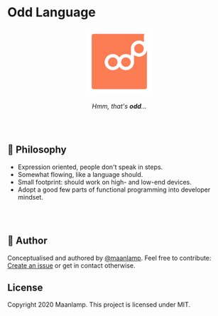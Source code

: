 # Odd Language

<div align="center">
<img src="./odd.svg" height="150" alt="An orange rectangle with rounded edges, with the word 'odd' written on it. The last 'd' is raised above the corpus height of the rest of the word.">

_Hmm, that's **odd**..._
</div>

<br/>
<br/>

## 🧠 Philosophy
- Expression oriented, people don't speak in steps.
- Somewhat flowing, like a language should.
- Small footprint: should work on high- and low-end devices.
- Adopt a good few parts of functional programming into developer mindset.

<br/>
<br/>

## 🤸 Author
Conceptualised and authored by [@maanlamp](https://github.com/maanlamp). Feel free to contribute: [Create an issue](https://github.com/oddlanguage/odd/issues/new) or get in contact otherwise.

## License
Copyright 2020 Maanlamp.
This project is licensed under MIT.